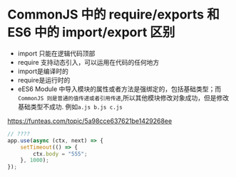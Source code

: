 # CommonJS 中的 require/exports 和 ES6 中的 import/export 区别

- import 只能在逻辑代码顶部
- require 支持动态引入，可以运用在代码的任何地方
- import是编译时的
- require是运行时的
- eES6 Module 中导入模块的属性或者方法是强绑定的，包括基础类型；而 `CommonJS 则是普通的值传递或者引用传递`,所以其他模块修改对象成功，但是修改基础类型不成功. 例如`a.js b.js c.js`

https://funteas.com/topic/5a98cce637621be1429268ee

```js
// ????
app.use(async (ctx, next) => {
    setTimeout(() => {
        ctx.body = "555";
    }, 1000);
});
```
